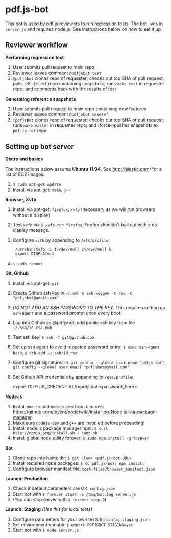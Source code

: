 # pdf.js-bot

This bot is used by pdf.js reviewers to run regression tests. The bot lives in `server.js` and requires node.js. See instructions below on how to set it up.


## Reviewer workflow

**Performing regression test**

1. User submits pull request to main repo
2. Reviewer leaves comment `@pdfjsbot test`
3. `@pdfjsbot` clones repo of requester; checks out top SHA of pull request; pulls `pdf.js-ref` repo containing snapshots; runs `make test` in requester repo; and comments back with the results of test

**Generating reference snapshots**

1. User submits pull request to main repo containing new features
1. Reviewer leaves comment `@pdfjsbot makeref`
2. `@pdfjsbot` clones repo of requester; checks out top SHA of pull request; runs `make master` in requester repo; and (force-)pushes snapshots to `pdf.js-ref` repo


## Setting up bot server

**Distro and basics**

The instructions below assume **Ubuntu 11.04**. See http://alestic.com/ for a list of EC2 images.

1. `$ sudo apt-get update`
1. Install via apt-get: `make`, `g++`

**Browser, Xvfb**

1. Install via apt-get: `firefox`, `xvfb` (necessary as we will run browsers without a display)
1. Test `xvfb` via `$ xvfb-run firefox`. Firefox shouldn't bail out with a no-display message.
1. Configure `xvfb` by appending to `/etc/profile`:

        /usr/bin/Xvfb :1 1>/dev/null 2>/dev/null &
        export DISPLAY=:1

1. `$ sudo reboot`

**Git, Github**

1. Install via apt-get: `git`
1. Create Github ssh key in `~/.ssh`: `$ ssh-keygen -t rsa -C "pdfjsbot@gmail.com"`
1. _DO NOT ADD AN SSH PASSWORD TO THE KEY._ This requires setting up `ssh-agent` and a password prompt upon every boot.
1. Log into Github as @pdfjsbot, add public ssh key from file `~/.ssh/id_rsa.pub`
1. Test ssh key: `$ ssh -T git@github.com`
1. Set up ssh agent to avoid repeated password entry: `$ exec ssh-agent bash`, `$ ssh-add ~/.ssh/id_rsa`
1. Configure git signatures: `$ git config --global user.name "pdfjs bot"`, `git config --global user.email "pdfjsbot@gmail.com"`
1. Set Github API credentials by appending to `/etc/profile`:

    export GITHUB_CREDENTIALS=pdfjsbot:<password_here>

**Node.js**

1. Install `nodejs` and `nodejs-dev` from binaries: https://github.com/joyent/node/wiki/Installing-Node.js-via-package-manager
1. Make sure `nodejs-dev` and `g++` are installed before proceeding!
1. Install node.js package manager npm: `$ curl http://npmjs.org/install.sh | sudo sh`
1. Install global node utility forever: `$ sudo npm install -g forever`

**Bot**

1. Clone repo into home dir: `$ git clone <pdf.js-bot-URL>`
1. Install required node packages: `$ cd pdf.js-bot; npm install`
1. Configure browser manifest file: `test-files/browser_manifest.json`

**Launch: Production**

1. Check if default parameters are OK: `config.json`
1. Start bot with `$ forever start -o /tmp/bot.log server.js`
1. (You can stop server with `$ forever stop 0`)

**Launch: Staging**
_(Use this for local tests)_

1. Configure parameters for your own tests in: `config_staging.json`
1. Set environment variable `$ export PDFJSBOT_STAGING=yes`
1. Start bot with `$ node server.js`

